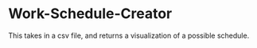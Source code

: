 # Work-Schedule-Creator
This takes in a csv file, and returns a visualization of a possible schedule.
